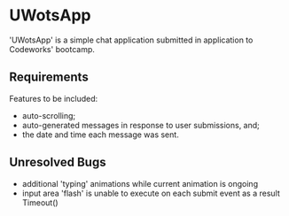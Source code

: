 # UWotsApp

'UWotsApp' is a simple chat application submitted in application to Codeworks' bootcamp. 

## Requirements

Features to be included: 
* auto-scrolling;
* auto-generated messages in response to user submissions, and;
* the date and time each message was sent.

## Unresolved Bugs

* additional 'typing' animations while current animation is ongoing
* input area 'flash' is unable to execute on each submit event as a result Timeout()
